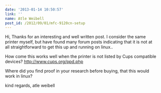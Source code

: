 ```yaml
---
date: '2013-01-14 10:50:57'
link: ''
name: Atle Weibell
post_id: /2012/09/01/mfc-9120cn-setup
---
```


Hi, Thanks for an interesting and well written post. I consider the same printer myself, but have found many forum posts indicating that it is not at all straightforward to get this up and running on linux..

How come this works well when the printer is not listed by Cups compatible devices? 
http://www.cups.org/ppd.php

Where did you find proof in your research before buying, that this would work in linux?

kind regards,
atle weibell